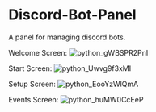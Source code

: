 # Discord-Bot-Panel
A panel for managing discord bots.

Welcome Screen:
![python_gWBSPR2PnI](https://user-images.githubusercontent.com/68855711/172057022-7c326333-22da-4194-8262-91d973ffefbb.png)


Start Screen:
![python_Uwvg9f3xMI](https://user-images.githubusercontent.com/68855711/172057131-af9742ed-ad93-41ef-b00a-ac850d1449a8.png)


Setup Screen:
![python_EooYzWlQmA](https://user-images.githubusercontent.com/68855711/172057137-51c57f12-99af-4890-9239-82a872cad87a.png)


Events Screen:
![python_huMW0CcEeP](https://user-images.githubusercontent.com/68855711/172057140-05c3d31b-9cb1-43a2-aaf4-c50e13722c97.png)

